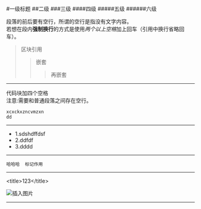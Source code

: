 #一级标题
##二级
###三级
####四级
#####五级
######六级

段落的前后要有空行，所谓的空行是指没有文字内容。      
若想在段内**强制换行**的方式是使用*两个以上空格*加上回车（引用中换行省略回车）。

>区块引用
>>嵌套
>>>再嵌套
***************************************************
代码块加四个空格       
注意:需要和普通段落之间存在空行。

    xcxckxzncvmzxn
    dd

----------------------------------------------------------------------

- 1.sdshdffdsf
- 2.ddfdf
- 3.dddd

---------------------------------------------------

```
哈哈哈  标记作用
```

-----------------------------------------
<title\>123</title\> 

![插入图片](http://t1.qpic.cn/mblogpic/765ac54fc0c07a848d00/460.jpg)

---------------------------------------


